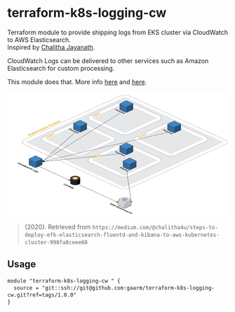 # terraform-k8s-logging-cw

Terraform module to provide shipping logs from EKS cluster via CloudWatch to AWS Elasticsearch.  
Inspired by [Chalitha Jayanath](https://medium.com/@chalitha4u/steps-to-deploy-efk-elasticsearch-fluentd-and-kibana-to-aws-kubernetes-cluster-998fa8ceee68). 

CloudWatch Logs can be delivered to other services such as Amazon Elasticsearch for custom processing.

This module does that. More info <a href="https://eksworkshop.com/intermediate/230_logging/configurecwl/">here</a> and
<a href="https://medium.com/@chalitha4u/steps-to-deploy-efk-elasticsearch-fluentd-and-kibana-to-aws-kubernetes-cluster-998fa8ceee68">here</a>.

![Diagram](./aws_eks_cw_labda_elasticsearch.png)
> (2020). Retrieved from `https://medium.com/@chalitha4u/steps-to-deploy-efk-elasticsearch-fluentd-and-kibana-to-aws-kubernetes-cluster-998fa8ceee68`

## Usage

```hcl
module "terraform-k8s-logging-cw " {
  source = "git::ssh://git@github.com:gaarm/terraform-k8s-logging-cw.git?ref=tags/1.0.0"
}
```